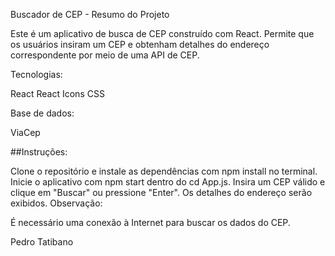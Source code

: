 Buscador de CEP - Resumo do Projeto

Este é um aplicativo de busca de CEP construído com React. Permite que os usuários insiram um CEP e obtenham detalhes do endereço correspondente por meio de uma API de CEP. 

Tecnologias:

React
React Icons
CSS

Base de dados:

ViaCep

##Instruções:

Clone o repositório e instale as dependências com npm install no terminal.
Inicie o aplicativo com npm start dentro do cd App.js.
Insira um CEP válido e clique em "Buscar" ou pressione "Enter".
Os detalhes do endereço serão exibidos.
Observação:

É necessário uma conexão à Internet para buscar os dados do CEP.

Pedro Tatibano
